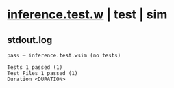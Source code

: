 # [inference.test.w](../../../../../examples/tests/valid/inference.test.w) | test | sim

## stdout.log
```log
pass ─ inference.test.wsim (no tests)
 
Tests 1 passed (1)
Test Files 1 passed (1)
Duration <DURATION>
```

